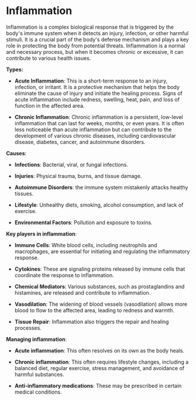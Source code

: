 # Inflammation

Inflammation is a complex biological response that is triggered by the body's immune system when it detects an injury, infection, or other harmful stimuli. It is a crucial part of the body's defense mechanism and plays a key role in protecting the body from potential threats. Inflammation is a normal and necessary process, but when it becomes chronic or excessive, it can contribute to various health issues.

**Types:**

* **Acute Inflammation**: This is a short-term response to an injury, infection, or irritant. It is a protective mechanism that helps the body eliminate the cause of injury and initiate the healing process. Signs of acute inflammation include redness, swelling, heat, pain, and loss of function in the affected area.

* **Chronic Inflammation**: Chronic inflammation is a persistent, low-level inflammation that can last for weeks, months, or even years. It is often less noticeable than acute inflammation but can contribute to the development of various chronic diseases, including cardiovascular disease, diabetes, cancer, and autoimmune disorders.

**Causes**:

* **Infections**: Bacterial, viral, or fungal infections.

* **Injuries**: Physical trauma, burns, and tissue damage.

* **Autoimmune Disorders**: the immune system mistakenly attacks healthy tissues.

* **Lifestyle**: Unhealthy diets, smoking, alcohol consumption, and lack of exercise.

* **Environmental Factors**: Pollution and exposure to toxins.

**Key players in inflammation**:

* **Immune Cells**: White blood cells, including neutrophils and macrophages, are essential for initiating and regulating the inflammatory response.

* **Cytokines**: These are signaling proteins released by immune cells that coordinate the response to inflammation.

* **Chemical Mediators**: Various substances, such as prostaglandins and histamines, are released and contribute to inflammation.

* **Vasodilation**: The widening of blood vessels (vasodilation) allows more blood to flow to the affected area, leading to redness and warmth.

* **Tissue Repair**: Inflammation also triggers the repair and healing processes.

**Managing inflammation**:

* **Acute inflammation**: This often resolves on its own as the body heals.

* **Chronic inflammation**: This often requires lifestyle changes, including a balanced diet, regular exercise, stress management, and avoidance of harmful substances.

* **Anti-inflammatory medications**: These may be prescribed in certain medical conditions.
